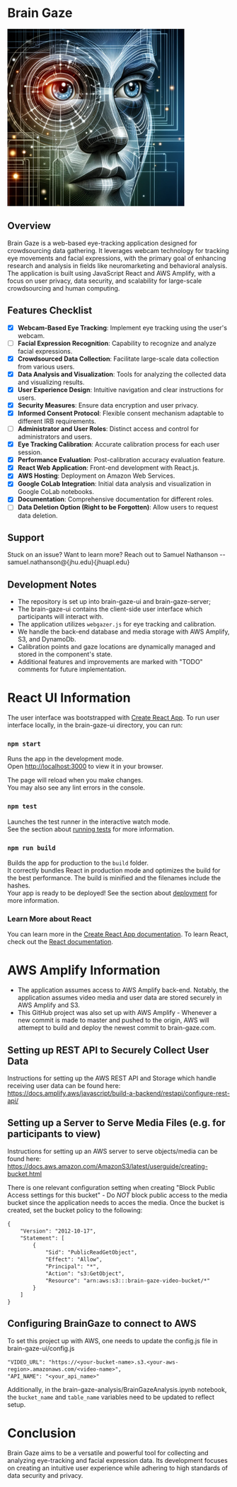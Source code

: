 # Brain Gaze

<img src="https://github.com/Samuel-Nathanson/BrainGaze/blob/master/brain-gaze-ui/public/media/images/BrainGaze.png" width="400" />

## Overview
Brain Gaze is a web-based eye-tracking application designed for crowdsourcing data gathering. It leverages webcam technology for tracking eye movements and facial expressions, with the primary goal of enhancing research and analysis in fields like neuromarketing and behavioral analysis. The application is built using JavaScript React and AWS Amplify, with a focus on user privacy, data security, and scalability for large-scale crowdsourcing and human computing.

## Features Checklist
- [x] **Webcam-Based Eye Tracking**: Implement eye tracking using the user's webcam.
- [ ] **Facial Expression Recognition**: Capability to recognize and analyze facial expressions.
- [x] **Crowdsourced Data Collection**: Facilitate large-scale data collection from various users.
- [x] **Data Analysis and Visualization**: Tools for analyzing the collected data and visualizing results.
- [x] **User Experience Design**: Intuitive navigation and clear instructions for users.
- [x] **Security Measures**: Ensure data encryption and user privacy.
- [x] **Informed Consent Protocol**: Flexible consent mechanism adaptable to different IRB requirements.
- [ ] **Administrator and User Roles**: Distinct access and control for administrators and users.
- [x] **Eye Tracking Calibration**: Accurate calibration process for each user session.
- [x] **Performance Evaluation**: Post-calibration accuracy evaluation feature.
- [x] **React Web Application**: Front-end development with React.js.
- [x] **AWS Hosting**: Deployment on Amazon Web Services.
- [x] **Google CoLab Integration**: Initial data analysis and visualization in Google CoLab notebooks.
- [x] **Documentation**: Comprehensive documentation for different roles.
- [ ] **Data Deletion Option (Right to be Forgotten)**: Allow users to request data deletion.

## Support
Stuck on an issue? Want to learn more? Reach out to Samuel Nathanson -- samuel.nathanson@{jhu.edu}{jhuapl.edu} 

## Development Notes
- The repository is set up into brain-gaze-ui and brain-gaze-server; 
- The brain-gaze-ui contains the client-side user interface which participants will interact with.  
- The application utilizes `webgazer.js` for eye tracking and calibration.
- We handle the back-end database and media storage with AWS Amplify, S3, and DynamoDb.
- Calibration points and gaze locations are dynamically managed and stored in the component's state.
- Additional features and improvements are marked with "TODO" comments for future implementation.


# React UI Information

The user interface was bootstrapped with [Create React App](https://github.com/facebook/create-react-app). To run user interface locally, in the brain-gaze-ui directory, you can run:

### `npm start`

Runs the app in the development mode.\
Open [http://localhost:3000](http://localhost:3000) to view it in your browser.

The page will reload when you make changes.\
You may also see any lint errors in the console.

### `npm test`
Launches the test runner in the interactive watch mode.\
See the section about [running tests](https://facebook.github.io/create-react-app/docs/running-tests) for more information.

### `npm run build`
Builds the app for production to the `build` folder.\
It correctly bundles React in production mode and optimizes the build for the best performance.
The build is minified and the filenames include the hashes.\
Your app is ready to be deployed!
See the section about [deployment](https://facebook.github.io/create-react-app/docs/deployment) for more information.

### Learn More about React
You can learn more in the [Create React App documentation](https://facebook.github.io/create-react-app/docs/getting-started).
To learn React, check out the [React documentation](https://reactjs.org/).

# AWS Amplify Information
- The application assumes access to AWS Amplify back-end. Notably, the application assumes video media and user data are stored securely in AWS Amplify and S3.    
- This GitHub project was also set up with AWS Amplify - Whenever a new commit is made to master and pushed to the origin, AWS will attemept to build and deploy the newest commit to brain-gaze.com.  


## Setting up REST API to Securely Collect User Data 
Instructions for setting up the AWS REST API and Storage which handle receiving user data can be found here: https://docs.amplify.aws/javascript/build-a-backend/restapi/configure-rest-api/

## Setting up a Server to Serve Media Files (e.g. for participants to view)
Instructions for setting up an AWS server to serve objects/media can be found here: https://docs.aws.amazon.com/AmazonS3/latest/userguide/creating-bucket.html

There is one relevant configuration setting when creating "Block Public Access settings for this bucket" - Do *NOT* block public access to the media bucket since the application needs to acces the media. Once the bucket is created, set the bucket policy to the following: 
```
{
    "Version": "2012-10-17",
    "Statement": [
        {
            "Sid": "PublicReadGetObject",
            "Effect": "Allow",
            "Principal": "*",
            "Action": "s3:GetObject",
            "Resource": "arn:aws:s3:::brain-gaze-video-bucket/*"
        }
    ]
}
```

## Configuring BrainGaze to connect to AWS 
To set this project up with AWS, one needs to update the config.js file in brain-gaze-ui/config.js  
```
"VIDEO_URL": "https://<your-bucket-name>.s3.<your-aws-region>.amazonaws.com/<video-name>",
"API_NAME": "<your_api_name>"
```

Additionally, in the brain-gaze-analysis/BrainGazeAnalysis.ipynb notebook, the `bucket_name` and `table_name` variables need to be updated to reflect setup. 

# Conclusion
Brain Gaze aims to be a versatile and powerful tool for collecting and analyzing eye-tracking and facial expression data. Its development focuses on creating an intuitive user experience while adhering to high standards of data security and privacy.
